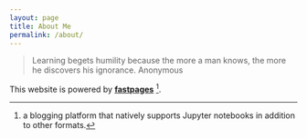 ```yaml
---
layout: page
title: About Me
permalink: /about/
---
```

> Learning begets humility because the more a man knows, the more he discovers his ignorance. Anonymous



This website is powered by **[fastpages](https://github.com/fastai/fastpages)** [^1].


[^1]:a blogging platform that natively supports Jupyter notebooks in addition to other formats.
